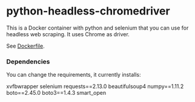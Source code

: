 # python-headless-chromedriver

This is a Docker container with python and selenium that you can use for headless web scraping. 
It uses Chrome as driver.

See [Dockerfile](https://github.com/).


### Dependencies
You can change the requirements, it currently installs:

xvfbwrapper 
selenium
requests==2.13.0
beautifulsoup4 
numpy==1.11.2
boto==2.45.0
boto3==1.4.3
smart_open